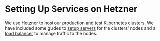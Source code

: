 # Setting Up Services on Hetzner

We use Hetzner to host our production and test Kubernetes clusters. We have included some guides to [setup servers](/docs/hetzner/setup-server/README.md) for the clusters' nodes and a [load balancer](/docs/hetzner/setup-loadbalancer/README.md) to manage traffic to the nodes.
